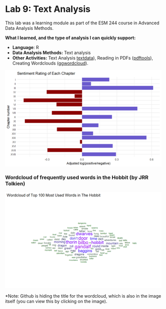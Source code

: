 # Lab 9: Text Analysis

This lab was a learning module as part of the ESM 244 course in Advanced Data Analysis Methods.

**What I learned, and the type of analysis I can quickly support:**
- **Language**: R
- **Data Analysis Methods:** Text analysis
- **Other Activities:** Text Analysis [textdata](https://cran.r-project.org/web/packages/textdata/index.html)), Reading in PDFs ([pdftools](https://cran.r-project.org/web/packages/pdftools/index.html)), Creating Wordclouds ([ggwordcloud](https://cran.r-project.org/web/packages/ggwordcloud/index.html)).

![Scale of positive-to-negative words used in the Hobbit](sentiment.png)

### Wordcloud of frequently used words in the Hobbit (by JRR Tolkien)
![Wordcloud of frequently used words in the Hobbit (by JRR Tolkien)](wordcloud.png)

*Note: Github is hiding the title for the wordcloud, which is also in the image itself (you can view this by clicking on the image).
